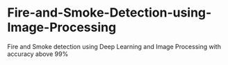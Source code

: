 # Fire-and-Smoke-Detection-using-Image-Processing
Fire and Smoke detection using Deep Learning and Image Processing with accuracy above 99%
